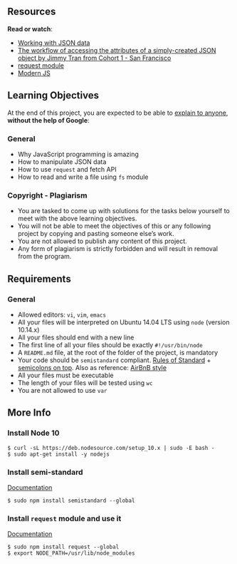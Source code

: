 Resources
---------

**Read or watch**:

*   [Working with JSON data](/rltoken/ONv-sSv-FA87Mc5rMZmO6A "Working with JSON data")
*   [The workflow of accessing the attributes of a simply-created JSON object by Jimmy Tran from Cohort 1 - San Francisco](/rltoken/zm0h7FqpQCZZpPZqxxwLxA "The workflow of accessing the attributes of a simply-created JSON object by Jimmy Tran from Cohort 1 - San Francisco")
*   [request module](/rltoken/goymbxGy-cTc5ZdKBTUcTQ "request module")
*   [Modern JS](/rltoken/j2PStAUtVPdXKwrrFxpt0g "Modern JS")

Learning Objectives
-------------------

At the end of this project, you are expected to be able to [explain to anyone](/rltoken/yZIL5HK-2hHAP-RJF6yInQ "explain to anyone"), **without the help of Google**:

### General

*   Why JavaScript programming is amazing
*   How to manipulate JSON data
*   How to use `request` and fetch API
*   How to read and write a file using `fs` module

### Copyright - Plagiarism

*   You are tasked to come up with solutions for the tasks below yourself to meet with the above learning objectives.
*   You will not be able to meet the objectives of this or any following project by copying and pasting someone else’s work.
*   You are not allowed to publish any content of this project.
*   Any form of plagiarism is strictly forbidden and will result in removal from the program.

Requirements
------------

### General

*   Allowed editors: `vi`, `vim`, `emacs`
*   All your files will be interpreted on Ubuntu 14.04 LTS using `node` (version 10.14.x)
*   All your files should end with a new line
*   The first line of all your files should be exactly `#!/usr/bin/node`
*   A `README.md` file, at the root of the folder of the project, is mandatory
*   Your code should be `semistandard` compliant. [Rules of Standard](/rltoken/W9rASrTqkF-xXjcwomrMLw "Rules of Standard") + [semicolons on top](/rltoken/GXh9DyGGivUB7pdq9Oqmzg "semicolons on top"). Also as reference: [AirBnB style](/rltoken/NZR55f9vk1dZXj5q7UI5mQ "AirBnB style")
*   All your files must be executable
*   The length of your files will be tested using `wc`
*   You are not allowed to use `var`

More Info
---------

### Install Node 10

    $ curl -sL https://deb.nodesource.com/setup_10.x | sudo -E bash -
    $ sudo apt-get install -y nodejs


### Install semi-standard

[Documentation](/rltoken/GXh9DyGGivUB7pdq9Oqmzg "Documentation")

    $ sudo npm install semistandard --global


### Install `request` module and use it

[Documentation](/rltoken/goymbxGy-cTc5ZdKBTUcTQ "Documentation")

    $ sudo npm install request --global
    $ export NODE_PATH=/usr/lib/node_modules